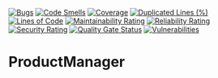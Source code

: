 [![Bugs](https://sonarcloud.io/api/project_badges/measure?project=brunovitorprado_ProductManager&metric=bugs)](https://sonarcloud.io/dashboard?id=brunovitorprado_ProductManager)
[![Code Smells](https://sonarcloud.io/api/project_badges/measure?project=brunovitorprado_ProductManager&metric=code_smells)](https://sonarcloud.io/dashboard?id=brunovitorprado_ProductManager)
[![Coverage](https://sonarcloud.io/api/project_badges/measure?project=brunovitorprado_ProductManager&metric=coverage)](https://sonarcloud.io/dashboard?id=brunovitorprado_ProductManager)
[![Duplicated Lines (%)](https://sonarcloud.io/api/project_badges/measure?project=brunovitorprado_ProductManager&metric=duplicated_lines_density)](https://sonarcloud.io/dashboard?id=brunovitorprado_ProductManager)
[![Lines of Code](https://sonarcloud.io/api/project_badges/measure?project=brunovitorprado_ProductManager&metric=ncloc)](https://sonarcloud.io/dashboard?id=brunovitorprado_ProductManager)
[![Maintainability Rating](https://sonarcloud.io/api/project_badges/measure?project=brunovitorprado_ProductManager&metric=sqale_rating)](https://sonarcloud.io/dashboard?id=brunovitorprado_ProductManager)
[![Reliability Rating](https://sonarcloud.io/api/project_badges/measure?project=brunovitorprado_ProductManager&metric=reliability_rating)](https://sonarcloud.io/dashboard?id=brunovitorprado_ProductManager)
[![Security Rating](https://sonarcloud.io/api/project_badges/measure?project=brunovitorprado_ProductManager&metric=security_rating)](https://sonarcloud.io/dashboard?id=brunovitorprado_ProductManager)
[![Quality Gate Status](https://sonarcloud.io/api/project_badges/measure?project=brunovitorprado_ProductManager&metric=alert_status)](https://sonarcloud.io/dashboard?id=brunovitorprado_ProductManager)
[![Vulnerabilities](https://sonarcloud.io/api/project_badges/measure?project=brunovitorprado_ProductManager&metric=vulnerabilities)](https://sonarcloud.io/dashboard?id=brunovitorprado_ProductManager)

# ProductManager 

